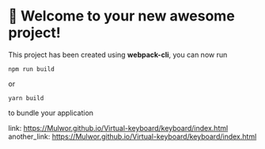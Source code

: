 # 🚀 Welcome to your new awesome project!

This project has been created using **webpack-cli**, you can now run

```
npm run build
```

or

```
yarn build
```

to bundle your application

link: https://Mulwor.github.io/Virtual-keyboard/keyboard/index.html
another_link: https://Mulwor.github.io/Virtual-keyboard/keyboard/index.html
